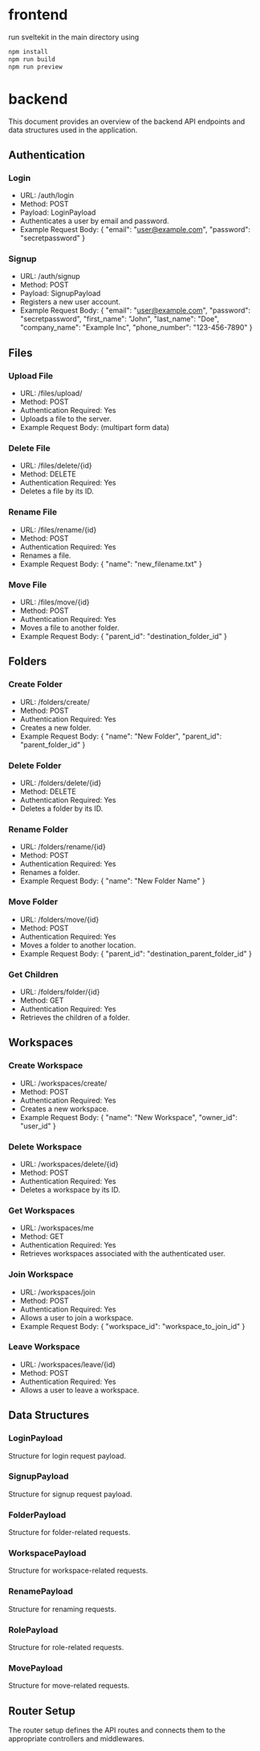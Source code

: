 # frontend
run sveltekit in the main directory using
```bash
npm install
npm run build
npm run preview
```

# backend

This document provides an overview of the backend API endpoints and data structures used in the application.

## Authentication

### Login
- URL: /auth/login
- Method: POST
- Payload: LoginPayload
- Authenticates a user by email and password.
- Example Request Body:
  {
    "email": "user@example.com",
    "password": "secretpassword"
  }

### Signup
- URL: /auth/signup
- Method: POST
- Payload: SignupPayload
- Registers a new user account.
- Example Request Body:
  {
    "email": "user@example.com",
    "password": "secretpassword",
    "first_name": "John",
    "last_name": "Doe",
    "company_name": "Example Inc",
    "phone_number": "123-456-7890"
  }

## Files

### Upload File
- URL: /files/upload/
- Method: POST
- Authentication Required: Yes
- Uploads a file to the server.
- Example Request Body: (multipart form data)

### Delete File
- URL: /files/delete/{id}
- Method: DELETE
- Authentication Required: Yes
- Deletes a file by its ID.

### Rename File
- URL: /files/rename/{id}
- Method: POST
- Authentication Required: Yes
- Renames a file.
- Example Request Body:
  {
    "name": "new_filename.txt"
  }

### Move File
- URL: /files/move/{id}
- Method: POST
- Authentication Required: Yes
- Moves a file to another folder.
- Example Request Body:
  {
    "parent_id": "destination_folder_id"
  }

## Folders

### Create Folder
- URL: /folders/create/
- Method: POST
- Authentication Required: Yes
- Creates a new folder.
- Example Request Body:
  {
    "name": "New Folder",
    "parent_id": "parent_folder_id"
  }

### Delete Folder
- URL: /folders/delete/{id}
- Method: DELETE
- Authentication Required: Yes
- Deletes a folder by its ID.

### Rename Folder
- URL: /folders/rename/{id}
- Method: POST
- Authentication Required: Yes
- Renames a folder.
- Example Request Body:
  {
    "name": "New Folder Name"
  }

### Move Folder
- URL: /folders/move/{id}
- Method: POST
- Authentication Required: Yes
- Moves a folder to another location.
- Example Request Body:
  {
    "parent_id": "destination_parent_folder_id"
  }

### Get Children
- URL: /folders/folder/{id}
- Method: GET
- Authentication Required: Yes
- Retrieves the children of a folder.

## Workspaces

### Create Workspace
- URL: /workspaces/create/
- Method: POST
- Authentication Required: Yes
- Creates a new workspace.
- Example Request Body:
  {
    "name": "New Workspace",
    "owner_id": "user_id"
  }

### Delete Workspace
- URL: /workspaces/delete/{id}
- Method: POST
- Authentication Required: Yes
- Deletes a workspace by its ID.

### Get Workspaces
- URL: /workspaces/me
- Method: GET
- Authentication Required: Yes
- Retrieves workspaces associated with the authenticated user.

### Join Workspace
- URL: /workspaces/join
- Method: POST
- Authentication Required: Yes
- Allows a user to join a workspace.
- Example Request Body:
  {
    "workspace_id": "workspace_to_join_id"
  }

### Leave Workspace
- URL: /workspaces/leave/{id}
- Method: POST
- Authentication Required: Yes
- Allows a user to leave a workspace.

## Data Structures

### LoginPayload 
Structure for login request payload.

### SignupPayload 
Structure for signup request payload.

### FolderPayload 
Structure for folder-related requests. 

### WorkspacePayload 
Structure for workspace-related requests. 

### RenamePayload 
Structure for renaming requests. 

### RolePayload 
Structure for role-related requests. 

### MovePayload 
Structure for move-related requests.

## Router Setup
The router setup defines the API routes and connects them to the appropriate controllers and middlewares.
